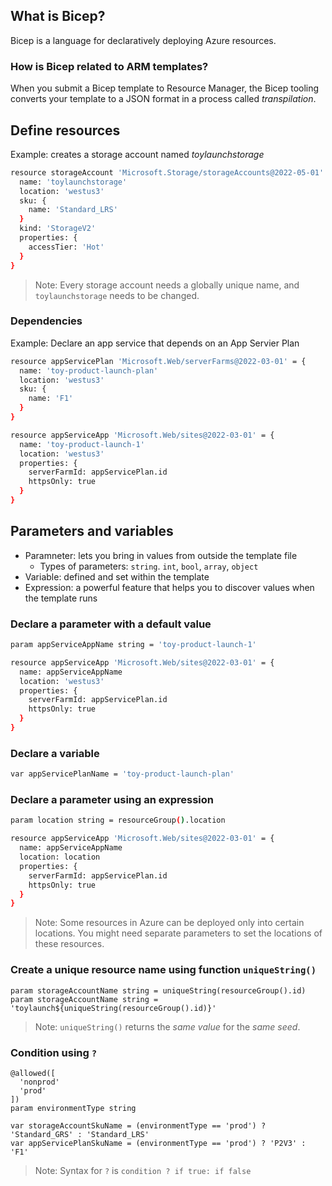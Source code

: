 ## What is Bicep? 
Bicep is a language for declaratively deploying Azure resources.

### How is Bicep related to ARM templates?
When you submit a Bicep template to Resource Manager, the Bicep tooling converts your template to a JSON format in a process called *transpilation*.

## Define resources
Example: creates a storage account named *toylaunchstorage*
```bash
resource storageAccount 'Microsoft.Storage/storageAccounts@2022-05-01' = {
  name: 'toylaunchstorage'
  location: 'westus3'
  sku: {
    name: 'Standard_LRS'
  }
  kind: 'StorageV2'
  properties: {
    accessTier: 'Hot'
  }
}
```
>Note: Every storage account needs a globally unique name, and `toylaunchstorage` needs to be changed.

### Dependencies
Example: Declare an app service that depends on an App Servier Plan
```bash
resource appServicePlan 'Microsoft.Web/serverFarms@2022-03-01' = {
  name: 'toy-product-launch-plan'
  location: 'westus3'
  sku: {
    name: 'F1'
  }
}

resource appServiceApp 'Microsoft.Web/sites@2022-03-01' = {
  name: 'toy-product-launch-1'
  location: 'westus3'
  properties: {
    serverFarmId: appServicePlan.id
    httpsOnly: true
  }
}
```

## Parameters and variables
- Paramneter: lets you bring in values from outside the template file
  - Types of parameters: `string`. `int`, `bool`, `array`, `object`
- Variable: defined and set within the template
- Expression: a powerful feature that helps you to discover values when the template runs

### Declare a parameter with a default value
```bash
param appServiceAppName string = 'toy-product-launch-1'

resource appServiceApp 'Microsoft.Web/sites@2022-03-01' = {
  name: appServiceAppName
  location: 'westus3'
  properties: {
    serverFarmId: appServicePlan.id
    httpsOnly: true
  }
}
```

### Declare a variable
```bash
var appServicePlanName = 'toy-product-launch-plan'
```

### Declare a parameter using an expression
```bash
param location string = resourceGroup().location

resource appServiceApp 'Microsoft.Web/sites@2022-03-01' = {
  name: appServiceAppName
  location: location
  properties: {
    serverFarmId: appServicePlan.id
    httpsOnly: true
  }
}
```
> Note: Some resources in Azure can be deployed only into certain locations. You might need separate parameters to set the locations of these resources.


### Create a unique resource name using function `uniqueString()`
```
param storageAccountName string = uniqueString(resourceGroup().id)
param storageAccountName string = 'toylaunch${uniqueString(resourceGroup().id)}'
```
> Note: `uniqueString()` returns the *same value* for the *same seed*.

### Condition using `?`
```
@allowed([
  'nonprod'
  'prod'
])
param environmentType string

var storageAccountSkuName = (environmentType == 'prod') ? 'Standard_GRS' : 'Standard_LRS'
var appServicePlanSkuName = (environmentType == 'prod') ? 'P2V3' : 'F1'
```
> Note: Syntax for `?` is `condition ? if true: if false`














